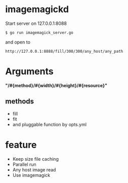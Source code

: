 imagemagickd
===

Start server on 127.0.0.1:8088

```
$ go run imagemagick_server.go
```

and open to

```
http://127.0.0.1:8888/fill/300/300/any_host/any_path
```

# Arguments

**"/#{method}/#{width}/#{height}/#{resource}"**

## methods

- fill
- fit
- and pluggable function by opts.yml

# feature

- Keep size file caching
- Parallel run
- Any host image read
- Use imagemagick
